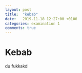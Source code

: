 ```yaml
---
layout: post
title:  "kebab"
date:   2019-11-18 12:27:00 +0100
categories: examination 1
comments: true
---
```

# Kebab
du fukkakd